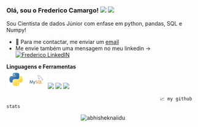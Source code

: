 ### Olá, sou o Frederico Camargo! <img src="https://media.giphy.com/media/hvRJCLFzcasrR4ia7z/giphy.gif" width="25px"> ![](https://visitor-badge.glitch.me/badge?page_id=fredac86.fredac86)
Sou Cientista de dados Júnior com enfase em python, pandas, SQL e Numpy!
<br />

- 💼 Para me contactar, me enviar um [email](mailto:fred.materiais@gmail.com) 
- Me envie também uma mensagem no meu linkedin -> <a href="https://www.linkedin.com/in/frederico-de-andrade-camargo/">  <img align="end" alt="Frederico LinkedIN" width="22px" src="https://raw.githubusercontent.com/peterthehan/peterthehan/master/assets/linkedin.svg" />
</a>

**Linguagens e Ferramentas**  
<code><img height="50" src="https://raw.githubusercontent.com/github/explore/80688e429a7d4ef2fca1e82350fe8e3517d3494d/topics/python/python.png"></code>
<code><img height="50" src="https://raw.githubusercontent.com/github/explore/80688e429a7d4ef2fca1e82350fe8e3517d3494d/topics/mysql/mysql.png"></code>
<code><img height="50" src="https://cdn.jsdelivr.net/gh/devicons/devicon/icons/pandas/pandas-original-wordmark.svg"></code>
<code><img height="50" src="https://cdn.jsdelivr.net/gh/devicons/devicon/icons/numpy/numpy-original.svg"></code>
<code><img height="50" src="https://cdn.jsdelivr.net/gh/devicons/devicon/icons/jupyter/jupyter-original-wordmark.svg"></code>



                                                            📈 my github stats
<p align="center"> <img src="https://github-readme-stats.vercel.app/api?username=fredac86&show_icons=true&theme=gotham" alt="abhisheknaiidu" />
